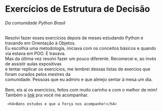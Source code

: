 <h1>Exercícios de Estrutura de Decisão</h1>
  <h6>Da comunidade Python Brasil</h6>
    <p>
      Resolvi fazer esses exercícios depois de meses estudando Python e travando em Orientação à Objetos.<br>
      Eu escolhia uma metodologia, iniciava com os conceitos básicos e quando via estava em POO. E travava.<br>
      Mas da última vez resolvi fazer um pouco diferente. Recomecei e, ao invés de assistir aulas expositivas<br>
      e tentar replicar os exercícios, me lembrei dessas listas de exercios que foram curados pelos mestres da<br>
      comunidade. Pessoas que eu admiro e que almejo sentar à mesa um dia.<br><br>
      Bem, eis aí os exercícios, feitos com muito carinho e com o melhor de mim! Também o <a href="https://wiki.python.org.br/EstruturaDeDecisao">link</a> 
      pra você me acompanhar.<br>
    </p>
     
     
     <h4>Bons estudos e que a Força nos acompanhe!</h4>
